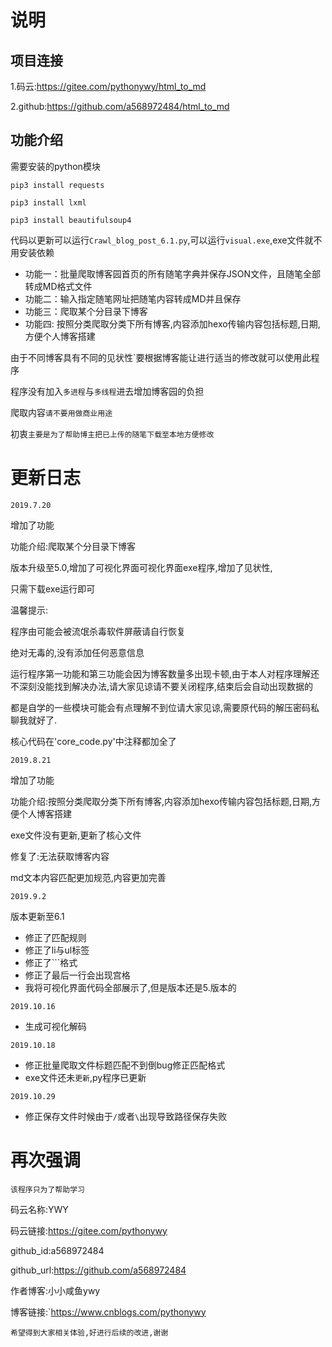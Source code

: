 # 说明

## 项目连接

1.码云:https://gitee.com/pythonywy/html_to_md 

2.github:https://github.com/a568972484/html_to_md

## 功能介绍

需要安装的python模块

`pip3 install requests`

`pip3 install lxml`

`pip3 install beautifulsoup4`

代码以更新可以运行`Crawl_blog_post_6.1.py`,可以运行`visual.exe`,exe文件就不用安装依赖

- 功能一：批量爬取博客园首页的所有随笔字典并保存JSON文件，且随笔全部转成MD格式文件
- 功能二：输入指定随笔网址把随笔内容转成MD并且保存
- 功能三：爬取某个分目录下博客
- 功能四:  按照分类爬取分类下所有博客,内容添加hexo传输内容包括标题,日期,方便个人博客搭建

由于不同博客具有不同的见状性`要根据博客能让进行适当的修改就可以使用此程序

程序没有加入`多进程`与`多线程`进去增加博客园的负担

爬取内容`请不要用做商业用途`

初衷`主要是为了帮助博主把已上传的随笔下载至本地方便修改`

# 更新日志

`2019.7.20`

增加了功能

功能介绍:爬取某个分目录下博客

版本升级至5.0,增加了可视化界面可视化界面exe程序,增加了见状性,

只需下载exe运行即可

温馨提示:

程序由可能会被流氓杀毒软件屏蔽请自行恢复

绝对无毒的,没有添加任何恶意信息

运行程序第一功能和第三功能会因为博客数量多出现卡顿,由于本人对程序理解还不深刻没能找到解决办法,请大家见谅请不要关闭程序,结束后会自动出现数据的

都是自学的一些模块可能会有点理解不到位请大家见谅,需要原代码的解压密码私聊我就好了.

核心代码在'core_code.py'中注释都加全了

`2019.8.21`

增加了功能

功能介绍:按照分类爬取分类下所有博客,内容添加hexo传输内容包括标题,日期,方便个人博客搭建

exe文件没有更新,更新了核心文件

修复了:无法获取博客内容

md文本内容匹配更加规范,内容更加完善

`2019.9.2`

版本更新至6.1

- 修正了匹配规则
- 修正了li与ul标签
- 修正了```格式
- 修正了最后一行会出现宫格
- 我将可视化界面代码全部展示了,但是版本还是5.版本的

`2019.10.16`

- 生成可视化解码

`2019.10.18`

- 修正批量爬取文件标题匹配不到倒bug修正匹配格式
- exe文件还未`更新`,py程序已更新

`2019.10.29`

- 修正保存文件时候由于`/`或者`\`出现导致路径保存失败

# 再次强调

`该程序只为了帮助学习`

码云名称:YWY

码云链接:https://gitee.com/pythonywy

github_id:a568972484

github_url:https://github.com/a568972484

作者博客:小小咸鱼ywy

博客链接:`https://www.cnblogs.com/pythonywy

`希望得到大家相关体验,好进行后续的改进,谢谢`


